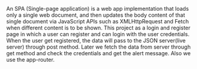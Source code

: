 
An SPA (Single-page application) is a web app implementation that loads only a single web document, and then updates the body content of that single document via JavaScript APIs such as XMLHttpRequest and Fetch when different content is to be shown. This project as a login and register page in which a user can register and can login with the user credentials. When the user get registered, the data will pass to the JSON server(live server) through post method. Later we fetch the data from server through get method and check the credentials and get the alert message. Also we use the app-router.
